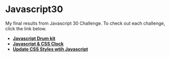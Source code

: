 # Javascript30
My final results from Javascript 30 Challenge. To check out each challenge, click the link below.

- **[Javascript Drum kit](https://rockstarcreativestudio.github.io/Javascript30/Drum-Kit/)**
- **[Javascript & CSS Clock](https://rockstarcreativestudio.github.io/Javascript30/Clock/)**
- **[Update CSS Styles wtih Javascript](https://rockstarcreativestudio.github.io/Javascript30/CSS-Variables/)**
